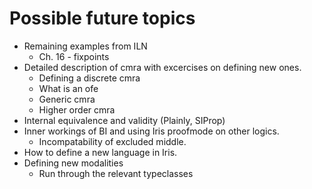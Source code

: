 # Possible future topics
- Remaining  examples from ILN
  - Ch. 16 - fixpoints
- Detailed description of cmra with excercises on defining new ones.
  - Defining a discrete cmra
  - What is an ofe
  - Generic cmra
  - Higher order cmra
- Internal equivalence and validity (Plainly, SIProp)
- Inner workings of BI and using Iris proofmode on other logics.
  - Incompatability of excluded middle.
- How to define a new language in Iris.
- Defining new modalities
  - Run through the relevant typeclasses
